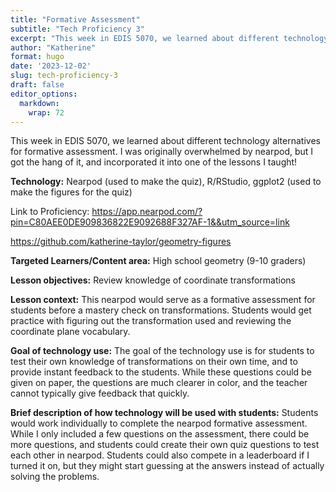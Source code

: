 ```yaml
---
title: "Formative Assessment"
subtitle: "Tech Proficiency 3"
excerpt: "This week in EDIS 5070, we learned about different technology alternatives for formative assessment. I was originally overwhelmed by nearpod, but I got the hang of it, and incorporated it into one of the lessons I taught!"
author: "Katherine"
format: hugo
date: '2023-12-02'
slug: tech-proficiency-3
draft: false
editor_options: 
  markdown: 
    wrap: 72
---
```


This week in EDIS 5070, we learned about different technology
alternatives for formative assessment. I was originally overwhelmed by
nearpod, but I got the hang of it, and incorporated it into one of the
lessons I taught!

**Technology:** Nearpod (used to make the quiz), R/RStudio, ggplot2
(used to make the figures for the quiz)

Link to Proficiency:
<https://app.nearpod.com/?pin=C80AEE0DE909836822E9092688F327AF-1&&utm_source=link>

<https://github.com/katherine-taylor/geometry-figures>

**Targeted Learners/Content area:** High school geometry (9-10 graders)

**Lesson objectives:** Review knowledge of coordinate transformations

**Lesson context:** This nearpod would serve as a formative assessment
for students before a mastery check on transformations. Students would
get practice with figuring out the transformation used and reviewing the
coordinate plane vocabulary.

**Goal of technology use:** The goal of the technology use is for
students to test their own knowledge of transformations on their own
time, and to provide instant feedback to the students. While these
questions could be given on paper, the questions are much clearer in
color, and the teacher cannot typically give feedback that quickly.

**Brief description of how technology will be used with students:**
Students would work individually to complete the nearpod formative
assessment. While I only included a few questions on the assessment,
there could be more questions, and students could create their own quiz
questions to test each other in nearpod. Students could also compete in
a leaderboard if I turned it on, but they might start guessing at the
answers instead of actually solving the problems.
